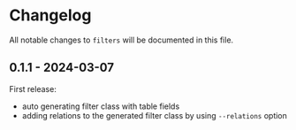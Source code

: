 # Changelog

All notable changes to `filters` will be documented in this file.

## 0.1.1 - 2024-03-07

First release:

- auto generating filter class with table fields
- adding relations to the generated filter class by using `--relations` option
